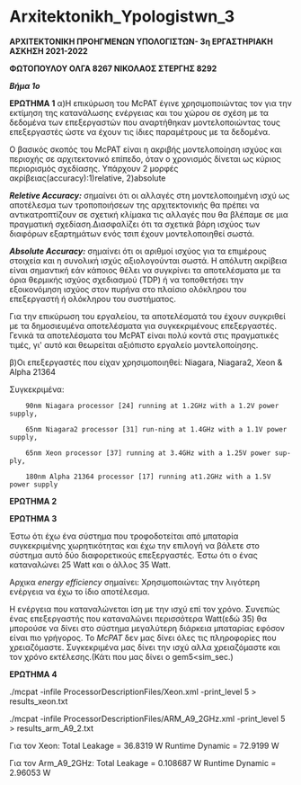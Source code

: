# Arxitektonikh_Ypologistwn_3

**ΑΡΧΙΤΕΚΤΟΝΙΚΗ ΠΡΟΗΓΜΕΝΩΝ ΥΠΟΛΟΓΙΣΤΩΝ- 3η ΕΡΓΑΣΤΗΡΙΑΚΗ ΑΣΚΗΣΗ 2021-2022**

**ΦΩΤΟΠΟΥΛΟΥ ΟΛΓΑ 8267 ΝΙΚΟΛΑΟΣ ΣΤΕΡΓΗΣ 8292**

_**Βήμα 1ο**_

**ΕΡΩΤΗΜΑ 1**
α)Η επικύρωση του McPAT έγινε χρησιμοποιώντας τον για την εκτίμηση της κατανάλωσης ενέργειας και του χώρου σε σχέση με τα δεδομένα των επεξεργαστών που αναρτήθηκαν μοντελοποιώντας τους επεξεργαστές ώστε να έχουν τις ίδιες παραμέτρους με τα δεδομένα. 

Ο βασικός σκοπός του ΜcPAT είναι η ακριβής μοντελοποίηση ισχύος και περιοχής σε αρχιτεκτονικό επίπεδο, όταν ο χρονισμός δίνεται ως κύριος περιορισμός σχεδίασης.
Υπάρχουν 2 μορφές ακρίβειας(accuracy):1)relative, 2)absolute

_**Reletive Accuracy:**_ σημαίνει ότι οι αλλαγές στη μοντελοποιημένη ισχύ ως αποτέλεσμα των τροποποιήσεων της αρχιτεκτονικής θα πρέπει να αντικατροπτίζουν σε σχετική κλίμακα τις αλλαγές που θα βλέπαμε σε μια πραγματική σχεδίαση.Διασφαλίζει ότι τα σχετικά βάρη ισχύος των διαφόρων εξαρτημάτων ενός τσιπ έχουν μοντελοποιηθεί σωστά.

_**Absolute Accuracy:**_ σημαίνει ότι οι αριθμοί ισχύος για τα επιμέρους στοιχεία και η συνολική ισχύς αξιολογούνται σωστά. Η απόλυτη ακρίβεια είναι σημαντική εάν κάποιος θέλει να συγκρίνει τα αποτελέσματα με τα όρια θερμικής ισχύος σχεδιασμού (TDP) ή να τοποθετήσει την εξοικονόμηση ισχύος στον πυρήνα στο πλαίσιο ολόκληρου του επεξεργαστή ή ολόκληρου του συστήματος. 

Για την επικύρωση του εργαλείου, τα αποτελέσματά του έχουν συγκριθεί με τα δημοσιευμένα αποτελέσματα για συγκεκριμένους επεξεργαστές. Γενικά τα αποτελέσματα του McPAT είναι πολύ κοντά στις πραγματικές τιμές, γι' αυτό και θεωρείται αξιόπιστο εργαλείο μοντελοποίησης.

β)Οι επεξεργαστές που είχαν χρησιμοποιηθεί: Niagara, Niagara2, Xeon & Alpha 21364

 Συγκεκριμένα: 
 
        90nm Niagara processor [24] running at 1.2GHz with a 1.2V power supply,
        
        65nm Niagara2 processor [31] run-ning at 1.4GHz with a 1.1V power supply,
        
        65nm Xeon processor [37] running at 3.4GHz with a 1.25V power sup-ply,
        
        180nm Alpha 21364 processor [17] running at1.2GHz with a 1.5V power supply

**ΕΡΩΤΗΜΑ 2**

**ΕΡΩΤΗΜΑ 3**

Έστω ότι έχω ένα σύστημα που τροφοδοτείται από μπαταρία συγκεκριμένης χωρητικότητας και έχω την επιλογή να βάλετε στο σύστημα αυτό δύο διαφορετικούς επεξεργαστές. 
Έστω ότι ο ένας καταναλώνει 25 Watt και ο άλλος 35 Watt. 

Αρχικα _energy efficiency_ σημαίνει: Χρησιμοποιώντας την λιγότερη ενέργεια να έχω το ίδιο αποτέλεσμα.

Η ενέργεια που καταναλώνεται ίση με την ισχύ επί τον χρόνο. Συνεπώς ένας επεξεργαστής που καταναλώνει περισσότερα Watt(εδώ 35) θα μπορούσε να δίνει στο σύστημα
μεγαλύτερη διάρκεια μπαταρίας εφόσον είναι πιο γρήγορος.
Το _McPAT_ δεν μας δίνει όλες τις πληροφορίες που χρειαζόμαστε. Συγκεκριμένα μας δίνει την ισχύ αλλα χρειαζόμαστε και τον χρόνο εκτέλεσης.(Κάτι που μας δίνει ο gem5<sim_sec.)

**ΕΡΩΤΗΜΑ 4**


./mcpat -infile ProcessorDescriptionFiles/Xeon.xml -print_level 5 > results_xeon.txt 

./mcpat -infile ProcessorDescriptionFiles/ARM_A9_2GHz.xml -print_level 5 > results_arm_A9_2.txt

Για τον Xeon:
Total Leakage = 36.8319 W  Runtime Dynamic = 72.9199 W

Για τον Arm_A9_2GHz:
Total Leakage = 0.108687 W Runtime Dynamic = 2.96053 W







